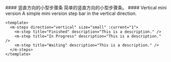 <cn>
#### 竖直方向的小型步骤条
简单的竖直方向的小型步骤条。
</cn>

<us>
#### Vertical mini version
A simple mini version step bar in the vertical direction.
</us>

```vue
<template>
  <m-steps direction="vertical" size="small" :current="1">
    <m-step title="Finished" description="This is a description." />
    <m-step title="In Progress" description="This is a description." />
    <m-step title="Waiting" description="This is a description." />
  </m-steps>
</template>
```
